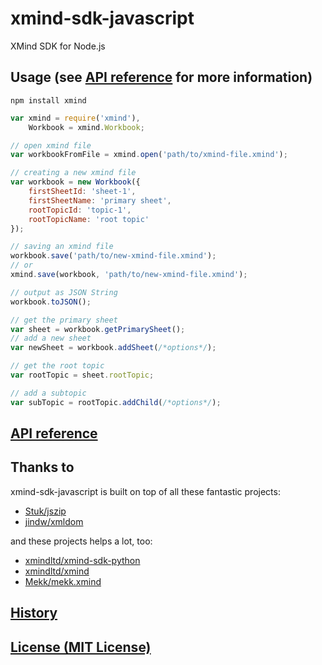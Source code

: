 # xmind-sdk-javascript

XMind SDK for Node.js

## Usage (see [API reference](doc/api.md) for more information)

```shell
npm install xmind
```

```javascript
var xmind = require('xmind'),
    Workbook = xmind.Workbook;

// open xmind file
var workbookFromFile = xmind.open('path/to/xmind-file.xmind');

// creating a new xmind file
var workbook = new Workbook({
    firstSheetId: 'sheet-1',
    firstSheetName: 'primary sheet',
    rootTopicId: 'topic-1',
    rootTopicName: 'root topic'
});

// saving an xmind file
workbook.save('path/to/new-xmind-file.xmind');
// or
xmind.save(workbook, 'path/to/new-xmind-file.xmind');

// output as JSON String
workbook.toJSON();

// get the primary sheet
var sheet = workbook.getPrimarySheet();
// add a new sheet
var newSheet = workbook.addSheet(/*options*/);

// get the root topic
var rootTopic = sheet.rootTopic;

// add a subtopic
var subTopic = rootTopic.addChild(/*options*/);
```

## [API reference](doc/api.md)

## Thanks to

xmind-sdk-javascript is built on top of all these fantastic projects:

* [Stuk/jszip](https://github.com/Stuk/jszip.git)
* [jindw/xmldom](https://github.com/jindw/xmldom.git)

and these projects helps a lot, too:

* [xmindltd/xmind-sdk-python](https://github.com/xmindltd/xmind-sdk-python.git)
* [xmindltd/xmind](https://github.com/xmindltd/xmind.git)
* [Mekk/mekk.xmind](https://bitbucket.org/Mekk/mekk.xmind)

## [History](doc/history.md)

## [License (MIT License)](doc/license.md)

